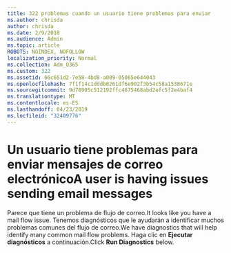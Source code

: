 ```yaml
---
title: 322 problemas cuando un usuario tiene problemas para enviar
ms.author: chrisda
author: chrisda
ms.date: 2/9/2018
ms.audience: Admin
ms.topic: article
ROBOTS: NOINDEX, NOFOLLOW
localization_priority: Normal
ms.collection: Adm_O365
ms.custom: 322
ms.assetid: 66c651d2-7e58-4bd8-a009-05065e644043
ms.openlocfilehash: 7f1f14c1dddb8261df6e902f3b54c58a1538671e
ms.sourcegitcommit: 9d78905c512192ffc4675468abd2efc5f2e4baf4
ms.translationtype: MT
ms.contentlocale: es-ES
ms.lasthandoff: 04/23/2019
ms.locfileid: "32409776"
---
```

# <a name="a-user-is-having-issues-sending-email-messages"></a><span data-ttu-id="2ee7b-102">Un usuario tiene problemas para enviar mensajes de correo electrónico</span><span class="sxs-lookup"><span data-stu-id="2ee7b-102">A user is having issues sending email messages</span></span>

<span data-ttu-id="2ee7b-103">Parece que tiene un problema de flujo de correo.</span><span class="sxs-lookup"><span data-stu-id="2ee7b-103">It looks like you have a mail flow issue.</span></span> <span data-ttu-id="2ee7b-104">Tenemos diagnósticos que le ayudarán a identificar muchos problemas comunes del flujo de correo.</span><span class="sxs-lookup"><span data-stu-id="2ee7b-104">We have diagnostics that will help identify many common mail flow problems.</span></span> <span data-ttu-id="2ee7b-105">Haga clic en **Ejecutar diagnósticos** a continuación.</span><span class="sxs-lookup"><span data-stu-id="2ee7b-105">Click **Run Diagnostics** below.</span></span>
